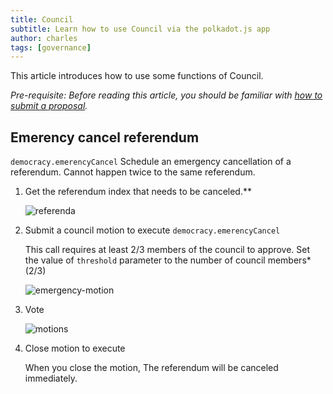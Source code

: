 ```yaml
---
title: Council
subtitle: Learn how to use Council via the polkadot.js app
author: charles
tags: [governance]
---
```


This article introduces how to use some functions of Council.

*Pre-requisite: Before reading this article, you should be familiar with [how to submit a proposal](/docs/gov-dev/governance-via-polkadotjs/#introduction).*

## Emerency cancel referendum

`democracy.emerencyCancel` Schedule an emergency cancellation of a referendum. Cannot happen twice to the same referendum.


1. Get the referendum index that needs to be canceled.**

	![referenda](../../../assets/img/governance-guide-for-developer/council/referenda.png)

1. Submit a council motion to execute `democracy.emerencyCancel`

	This call requires at least 2/3 members of the council to approve. Set the value of `threshold` parameter to the number of council members*(2/3)

	![emergency-motion](../../../assets/img/governance-guide-for-developer/council/emergency-motion.png)

2. Vote


	![motions](../../../assets/img/governance-guide-for-developer/council/motions.png)

1. Close motion to execute

	When you close the motion, The referendum will be canceled immediately.
